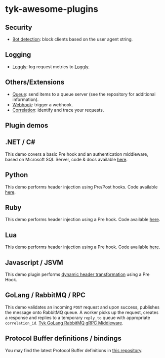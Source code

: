 # tyk-awesome-plugins

## Security
- [Bot detection](https://github.com/TykTechnologies/tyk-plugin-bot-detection): block clients based on the user agent string.

## Logging

- [Loggly](https://github.com/TykTechnologies/tyk-plugin-loggly): log request metrics to [Loggly](https://www.loggly.com/).

## Others/Extensions
- [Queue](https://github.com/TykTechnologies/tyk-plugin-queue): send items to a queue server (see the repository for additional information).
- [Webhook](https://github.com/TykTechnologies/tyk-plugin-webhook): trigger a webhook.
- [Correlation](https://github.com/TykTechnologies/tyk-plugin-correlation): identify and trace your requests.

## Plugin demos

## .NET / C# #

This demo covers a basic Pre hook and an authentication middleware, based on Microsoft SQL Server, code & docs available [here](https://github.com/TykTechnologies/tyk-plugin-demo-dotnet).

## Python

This demo performs header injection using Pre/Post hooks. Code available [here](https://github.com/TykTechnologies/tyk-plugin-demo-python).

## Ruby

This demo performs header injection using a Pre hook. Code available [here](https://github.com/TykTechnologies/tyk-plugin-demo-ruby).

## Lua

This demo performs header injection using a Pre hook. Code available [here](https://github.com/TykTechnologies/tyk-plugin-demo-lua).

## Javascript / JSVM

This demo plugin performs [dynamic header transformation](https://gist.github.com/asoorm/4dd9f4361ad92d2f7201141fc09cbcb1) using a Pre Hook.

## GoLang / RabbitMQ / RPC

This demo validates an incoming `POST` request and upon success, publishes the message onto RabbitMQ queue. A worker picks up the request, creates a response and replies to a temporary `reply_to` queue with appropriate `correlation_id`. [Tyk GoLang RabbitMQ gRPC Middleware](https://github.com/asoorm/tyk-rmq-middleware).

## Protocol Buffer definitions / bindings

You may find the latest Protocol Buffer definitions in [this repository](https://github.com/TykTechnologies/tyk-protobuf).
